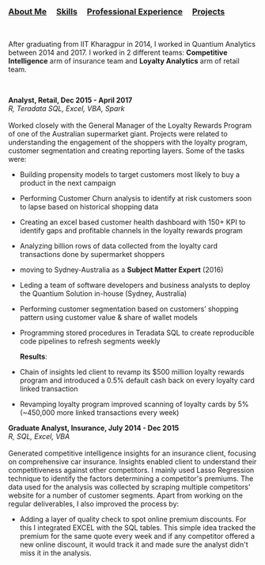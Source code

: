 <br />


### [About Me](https://vermaph.github.io/)&nbsp; &nbsp; &nbsp;[Skills](./skills.html)&nbsp; &nbsp; &nbsp;[Professional Experience](./experience.html)&nbsp; &nbsp; &nbsp;[Projects](./projects.html)<br />

<br/>

After graduating from IIT Kharagpur in 2014, I worked in Quantium Analytics between 2014 and 2017. I worked in 2 different teams: **Competitive Intelligence** arm of insurance team and **Loyalty Analytics** arm of retail team.<br /> 

<br />

**Analyst, Retail, Dec 2015 - April 2017<br />**
  *R, Teradata SQL, Excel, VBA, Spark*<br /><br />
Worked closely with the General Manager of the Loyalty Rewards Program of one of the Australian supermarket giant. Projects were related to understanding the engagement of the shoppers with the loyalty program, customer segmentation and creating reporting layers. Some of the tasks were:<br />
  - Building propensity models to target customers most likely to buy a product in the next campaign<br />
  - Performing Customer Churn analysis to identify at risk customers soon to lapse based on historical shopping data<br /> 
  - Creating an excel based customer health dashboard with 150+ KPI to identify gaps and profitable channels in the loyalty rewards program<br />
  - Analyzing billion rows of data collected from the loyalty card transactions done by supermarket shoppers<br />
  - moving to Sydney-Australia as a **Subject Matter Expert** (2016)<br />
  - Leding a team of software developers and business analysts to deploy the Quantium Solution in-house (Sydney, Australia)<br />
  - Performing customer segmentation based on customers’ shopping pattern using customer value & share of wallet models<br />
  - Programming stored procedures in Teradata SQL to create reproducible code pipelines to refresh segments weekly<br />
        
       **Results**:<br />
  - Chain of insights led client to revamp its $500 million loyalty rewards program and introduced a 0.5% default cash back on every loyalty card linked transaction<br />
  - Revamping loyalty program improved scanning of loyalty cards by 5% (~450,000 more linked transactions every week)<br />



 **Graduate Analyst, Insurance, July 2014 - Dec 2015**<br />
  *R, SQL, Excel, VBA*<br /><br />
Generated competitive intelligence insights for an insurance client, focusing on comprehensive car insurance. Insights enabled client to understand their competitiveness against other competitors. I mainly used Lasso Regression technique to identify the factors determining a competitor's premiums. The data used for the analysis was collected by scraping multiple competitors' website for a number of customer segments. Apart from working on the regular deliverables, I also improved the process by: 
  - Adding a layer of quality check to spot online premium discounts. For this I integrated EXCEL with the SQL tables. This simple idea tracked the premium for the same quote every week and if any competitor offered a new online discount, it would track it and made sure the analyst didn't miss it in the analysis.  
